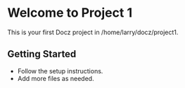 # Welcome to Project 1

This is your first Docz project in /home/larry/docz/project1.

## Getting Started
- Follow the setup instructions.
- Add more files as needed.
